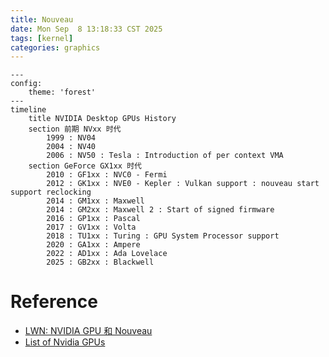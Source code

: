 ```yaml
---
title: Nouveau
date: Mon Sep  8 13:18:33 CST 2025
tags: [kernel]
categories: graphics
---
```


```mermaid
---
config:
    theme: 'forest'
---
timeline
    title NVIDIA Desktop GPUs History
    section 前期 NVxx 时代
        1999 : NV04
        2004 : NV40
        2006 : NV50 : Tesla : Introduction of per context VMA
    section GeForce GX1xx 时代
        2010 : GF1xx : NVC0 - Fermi
        2012 : GK1xx : NVE0 - Kepler : Vulkan support : nouveau start support reclocking
        2014 : GM1xx : Maxwell
        2014 : GM2xx : Maxwell 2 : Start of signed firmware
        2016 : GP1xx : Pascal
        2017 : GV1xx : Volta
        2018 : TU1xx : Turing : GPU System Processor support
        2020 : GA1xx : Ampere
        2022 : AD1xx : Ada Lovelace
        2025 : GB2xx : Blackwell
```
<!--more-->

# Reference

- [LWN: NVIDIA GPU 和 Nouveau](https://blog.csdn.net/Linux_Everything/article/details/127780944)
- [List of Nvidia GPUs](https://en.wikipedia.org/wiki/List_of_Nvidia_graphics_processing_units)
